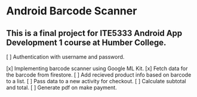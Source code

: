 # Android Barcode Scanner
## This is a final project for ITE5333 Android App Development 1 course at Humber College. 

[ ] Authentication with username and password.

[x] Implementing barcode scanner using Google ML Kit.
[x] Fetch data for the barcode from firestore.
[ ] Add recieved product info based on barcode to a list.
[ ] Pass data to a new activity for checkout.
[ ] Calculate subtotal and total.
[ ] Generate pdf on make payment.
